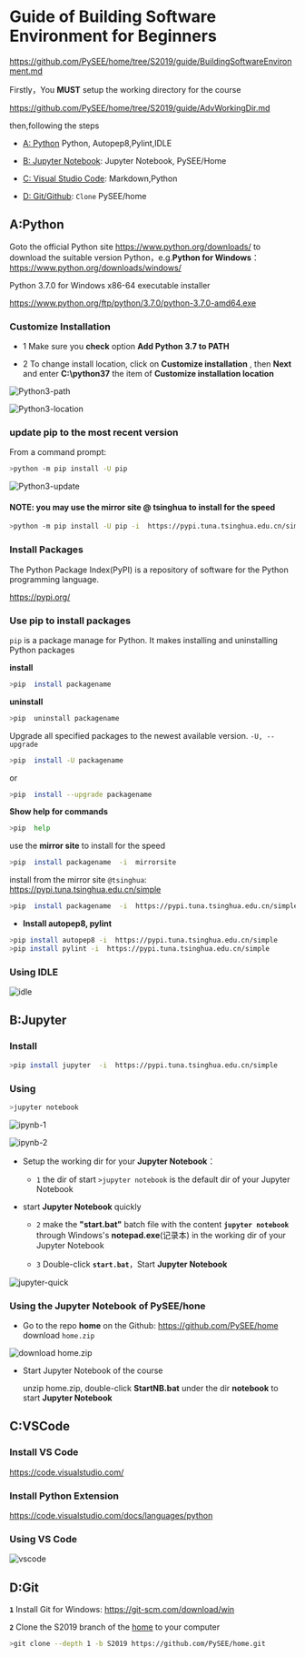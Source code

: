 # Guide of  Building Software Environment for Beginners

https://github.com/PySEE/home/tree/S2019/guide/BuildingSoftwareEnvironment.md 

Firstly，You **MUST** setup the working directory for the course

https://github.com/PySEE/home/tree/S2019/guide/AdvWorkingDir.md

then,following the steps

* [A: Python](#A:Python) Python, Autopep8,Pylint,IDLE

* [B: Jupyter Notebook](#B:Jupyter):  Jupyter Notebook, PySEE/Home

* [C: Visual Studio Code](#C:VSCode): Markdown,Python
  
* [D: Git/Github](#D:Git): `Clone` PySEE/home

## A:Python

Goto the official Python site  https://www.python.org/downloads/ to download the suitable version Python，e.g.**Python for Windows**： https://www.python.org/downloads/windows/

Python 3.7.0 for Windows x86-64 executable installer 

https://www.python.org/ftp/python/3.7.0/python-3.7.0-amd64.exe

###  Customize Installation
      
* 1  Make sure you **check** option **Add Python 3.7 to PATH**

* 2  To change install location, click on **Customize installation** , then **Next** and enter **C:\python37** the item of  **Customize installation location**
            
 
![Python3-path](./img/python37-path.jpg)

![Python3-location](./img/python37-location.jpg)
   
### update pip to the most recent version

From a command prompt:

```bash
>python -m pip install -U pip 
```

![Python3-update](./img/python37-update-pip.jpg)

#### NOTE: you may use the mirror site @ tsinghua  to install for the speed

```bash
>python -m pip install -U pip -i  https://pypi.tuna.tsinghua.edu.cn/simple
```

### Install Packages

The Python Package Index(PyPI) is a repository of software for the Python programming language.

https://pypi.org/

### Use **pip** to install packages

`pip` is a package manage for Python. It makes installing and uninstalling Python packages

 **install** 

```bash
>pip  install packagename  
```
**uninstall**  

```bash
>pip  uninstall packagename  
```

Upgrade all specified packages to the newest available version. `-U, --upgrade`

```bash
>pip  install -U packagename  
```
or 

```bash
>pip  install --upgrade packagename  
```

**Show help for commands**

```bash
>pip  help  
```

use the **mirror site**  to install for the speed

```bash
>pip  install packagename  -i  mirrorsite  
``` 

install from the mirror site `@tsinghua`: https://pypi.tuna.tsinghua.edu.cn/simple

```bash
>pip  install packagename  -i  https://pypi.tuna.tsinghua.edu.cn/simple
```


* **Install autopep8, pylint**

```bash  
>pip install autopep8 -i  https://pypi.tuna.tsinghua.edu.cn/simple
>pip install pylint -i  https://pypi.tuna.tsinghua.edu.cn/simple
```

### Using IDLE

![idle](./img/idle.png)

## B:Jupyter

### Install 
  
```bash       
>pip install jupyter  -i  https://pypi.tuna.tsinghua.edu.cn/simple
```    

### Using

```bash       
>jupyter notebook
```    

![ipynb-1](./img/ipynb-1.png)

![ipynb-2](./img/ipynb-2.png)

* Setup the  working dir for your **Jupyter Notebook**：

  * `1` the dir of start `>jupyter notebook` is the default dir of your Jupyter Notebook 

* start **Jupyter Notebook** quickly 

  * `2` make the **"start.bat"** batch file with the content **`jupyter notebook`** through Windows's **notepad.exe**(记录本)  in the working dir of your Jupyter Notebook

  * `3` Double-click **`start.bat`**，Start **Jupyter Notebook** 

 ![jupyter-quick](./img/jupyter-bat.jpg) 

### Using the Jupyter Notebook of  PySEE/hone

* Go to the repo **home** on the Github: https://github.com/PySEE/home download `home.zip`

![download home.zip](./img/downloadhome.jpg)

* Start Jupyter Notebook of the course
 
  unzip home.zip, double-click   **StartNB.bat**  under the dir **notebook** to start **Jupyter Notebook** 

## C:VSCode

### Install VS Code

  https://code.visualstudio.com/

### Install Python Extension

https://code.visualstudio.com/docs/languages/python

### Using VS Code

![vscode](./img/vscode.png)

## D:Git

**`1`** Install Git for Windows: https://git-scm.com/download/win

**`2`** Clone the S2019 branch of the [home](https://github.com/PySEE/home) to your computer

```bash
>git clone --depth 1 -b S2019 https://github.com/PySEE/home.git
```